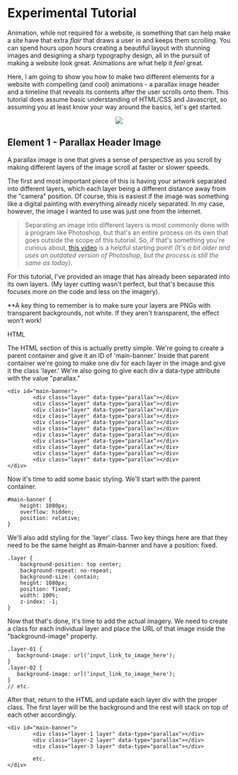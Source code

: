 # Experimental Tutorial

Animation, while not required for a website, is something that can help make a site have that extra *flair* that draws a user in and keeps them scrolling. 
You can spend hours upon hours creating a beautiful layout with stunning images and designing a sharp typography design, all in the pursuit of making a website look great. Animations are what help it *feel* great.

Here, I am going to show you how to make two different elements for a website with compelling (and cool) animations - a parallax image header and a timeline that reveals its contents after the user scrolls onto them. 
This tutorial does assume basic understanding of HTML/CSS and Javascript, so assuming you at least know your way around the basics, let's get started.  
  

<p align="center">
  <img src="https://cdn.acodez.in/wp-content/uploads/2018/01/Website-Animation-When-and-How-to-Use-It.png" />
</p>
  
## Element 1 - Parallax Header Image

A parallax image is one that gives a sense of perspective as you scroll by making different layers of the image scroll at faster or slower speeds.

The first and most important piece of this is having your artwork separated into different layers, which each layer being a different distance away from the "camera" position. Of course, this is easiest if the image was something like a digital painting with everything already nicely separated. In my case, however, the image I wanted to use was just one from the internet.

>Separating an image into different layers is most commonly done with a program like Photoshop, but that's an entire process on its own that goes outside the scope of this tutorial. So, if that's something you're curious about, [this video](https://www.youtube.com/watch?v=H7g_-ix9J5I&ab_channel=eHow) is a helpful starting point! *(It's a bit older and uses an outdated version of Photoshop, but the process is still the same as today).* 

For this tutorial, I've provided an image that has already been separated into its own layers. (My layer cutting wasn't perfect, but that's because this focuses more on the code and less on the imagery). 

**A key thing to remember is to make sure your layers are PNGs with transparent backgrounds, not white. If they aren't transparent, the effect won't work!

HTML

The HTML section of this is actually pretty simple. We're going to create a parent container and give it an ID of 'main-banner.' Inside that parent container we're going to make one div for each layer in the image and give it the class 'layer.' We're also going to give each div a data-type attribute with the value "parallax."

```
<div id="main-banner">
        <div class="layer" data-type="parallax"></div>
        <div class="layer" data-type="parallax"></div>
        <div class="layer" data-type="parallax"></div>
        <div class="layer" data-type="parallax"></div>
        <div class="layer" data-type="parallax"></div>
        <div class="layer" data-type="parallax"></div>
        <div class="layer" data-type="parallax"></div>
        <div class="layer" data-type="parallax"></div>
        <div class="layer" data-type="parallax"></div>
        <div class="layer" data-type="parallax"></div>
        <div class="layer" data-type="parallax"></div>
</div>
```

Now it's time to add some basic styling. We'll start with the parent container.

```
#main-banner {
    height: 1080px;
    overflow: hidden;
    position: relative;
}
```

We'll also add styling for the 'layer' class. Two key things here are that they need to be the same height as #main-banner and have a position: fixed. 

```
.layer {
    background-position: top center;
    background-repeat: no-repeat;
    background-size: contain;
    height: 1080px;
    position: fixed;
    width: 100%;
    z-index: -1;
}
```

Now that that's done, it's time to add the actual imagery. We need to create a class for each individual layer and place the URL of that image inside the "background-image" property.

```
.layer-01 {
   background-image: url(‘input_link_to_image_here');
}
.layer-02 {
   background-image: url(‘input_link_to_image_here');
}
// etc.
```

After that, return to the HTML and update each layer div with the proper class. The first layer will be the background and the rest will stack on top of each other accordingly.

```
<div id="main-banner">
        <div class="layer-1 layer" data-type="parallax"></div>
        <div class="layer-2 layer" data-type="parallax"></div>
        <div class="layer-3 layer" data-type="parallax"></div>
        
        etc.
</div>
```
